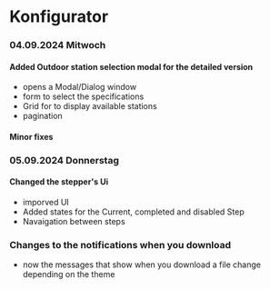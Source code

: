# Konfigurator

### 04.09.2024 Mitwoch

#### Added Outdoor station selection modal for the detailed version

- opens a Modal/Dialog window
- form to select the specifications
- Grid for to display available stations
- pagination

#### Minor fixes

### 05.09.2024 Donnerstag

#### Changed the stepper's Ui

- imporved UI
- Added states for the Current, completed and disabled Step
- Navaigation between steps

### Changes to the notifications when you download

- now the messages that show when you download a file change depending on the theme
